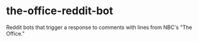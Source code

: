 # the-office-reddit-bot
Reddit bots that trigger a response to comments with lines from NBC's "The Office."
